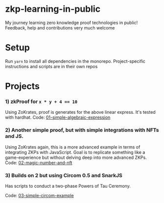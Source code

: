 # zkp-learning-in-public
My journey learning zero knowledge proof technologies in public! Feedback, help and contributions very much welcome

# Setup

Run `yarn` to install all dependencies in the monorepo. Project-specific instructions and scripts are in their own repos

# Projects

### 1) zkProof for `x * y + 4 == 10`

Using ZoKrates, proof is generates for the  above linear express. It's tested with hardhat. Code: [01-simple-algebraic-expression](https://github.com/JofArnold/zkp-learning-in-public/blob/main/@projects/01-simple-algebraic-expression)

### 2) Another simple proof, but with simple integrations with NFTs and JS.

Using ZoKrates again, this is a more advanced example in terms of integrating ZKPs with JavaScript. Goal is to replicate something like a game-experience but without delving deep into more advanced ZKPs. Code: [02-magic-number-and-nft](https://github.com/JofArnold/zkp-learning-in-public/tree/main/%40projects/02-magic-number-and-nft)


### 3) Builds on 2 but using Circom 0.5 and SnarkJS

Has scripts to conduct a two-phase Powers of Tau Ceremony.

Code: [03-simple-circom-example](https://github.com/JofArnold/zkp-learning-in-public/tree/main/%40projects/03-simple-circom-example)